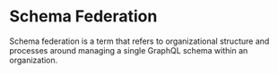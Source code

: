 # Schema Federation

Schema federation is a term that refers to organizational structure and processes around managing a single GraphQL schema within an organization.

